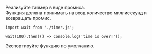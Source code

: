 Реализуйте таймер в виде промиса. \
Функция должна принимать на вход количество миллисекунд и возвращать промис.
```ecmascript 6
import wait from './timer.js';

wait(100).then(() => console.log('time is over!'));
```
Экспортируйте функцию по умолчанию.
